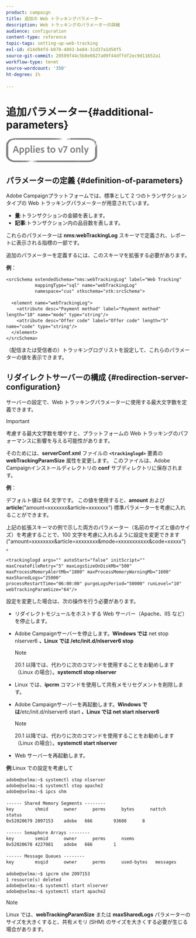 ```yaml
---
product: campaign
title: 追加の Web トラッキングパラメーター
description: Web トラッキングのパラメーターの詳細
audience: configuration
content-type: reference
topic-tags: setting-up-web-tracking
exl-id: d14d94fd-b078-4893-be84-31d37a1d50f5
source-git-commit: 20509f44c5b8e0827a09f44dffdf2ec9d11652a1
workflow-type: tm+mt
source-wordcount: '350'
ht-degree: 1%

---
```


# 追加パラメーター{#additional-parameters}

![](../../assets/v7-only.svg)

## パラメーターの定義 {#definition-of-parameters}

Adobe Campaignプラットフォームでは、標準として 2 つのトランザクションタイプの Web トラッキングパラメーターが用意されています。

* **量**:トランザクションの金額を表します。
* **記事**:トランザクション内の品目数を表します。

これらのパラメーターは **nms:webTrackingLog** スキーマで定義され、レポートに表示される指標の一部です。

追加のパラメーターを定義するには、このスキーマを拡張する必要があります。

**例**：

```
<srcSchema extendedSchema="nms:webTrackingLog" label="Web Tracking"
           mappingType="sql" name="webTrackingLog" 
           namespace="cus" xtkschema="xtk:srcSchema">

  <element name="webTrackingLog">
    <attribute desc="Payment method" label="Payment method" length="10" name="mode" type="string"/>
    <attribute desc="Offer code" label="Offer code" length="5" name="code" type="string"/>
  </element>
</srcSchema>
```

（配信または受信者の）トラッキングログリストを設定して、これらのパラメーターの値を表示できます。

## リダイレクトサーバーの構成 {#redirection-server-configuration}

サーバーの設定で、Web トラッキングパラメーターに使用する最大文字数を定義できます。

>[!IMPORTANT]
>
>考慮する最大文字数を増やすと、プラットフォームの Web トラッキングのパフォーマンスに影響を与える可能性があります。

そのためには、**serverConf.xml** ファイルの **`<trackinglogd>`** 要素の **webTrackingParamSize** 属性を変更します。 このファイルは、Adobe Campaignインストールディレクトリの **conf** サブディレクトリに保存されます。

**例**：

デフォルト値は 64 文字です。 この値を使用すると、**amount** および **article**(&quot;amount=xxxxxxx&amp;article=xxxxxxx&quot;) 標準パラメーターを考慮に入れることができます。

上記の拡張スキーマの例で示した両方のパラメーター（名前のサイズと値のサイズ）を考慮することで、100 文字を考慮に入れるように設定を変更できます (&quot;amount=xxxxxxxx&amp;article=xxxxxxxx&amp;mode=xxxxxxxxxxx&amp;code=xxxxx&quot;)。

```
<trackinglogd args="" autoStart="false" initScript="" maxCreateFileRetry="5" maxLogsSizeOnDiskMb="500"
maxProcessMemoryAlertMb="1800" maxProcessMemoryWarningMb="1600" maxSharedLogs="25000"
processRestartTime="06:00:00" purgeLogsPeriod="50000" runLevel="10"
webTrackingParamSize="64"/>
```

設定を変更した場合は、次の操作を行う必要があります。

* リダイレクトモジュールをホストする Web サーバー（Apache、IIS など）を停止します。
* Adobe Campaignサーバーを停止します。**Windows では** net stop nlserver6 **、Linux では /etc/init.d/nlserver6 stop**

   >[!NOTE]
   >
   >20.1 以降では、代わりに次のコマンドを使用することをお勧めします（Linux の場合）。**systemctl stop nlserver**

* Linux では、**ipcrm** コマンドを使用して共有メモリセグメントを削除します。
* Adobe Campaignサーバーを再起動します。**Windows では**/etc/init.d/nlserver6 start **、Linux では net start nlserver6**

   >[!NOTE]
   >
   >20.1 以降では、代わりに次のコマンドを使用することをお勧めします（Linux の場合）。**systemctl start nlserver**

* Web サーバーを再起動します。

**例**:Linux での設定を考慮して

```
adobe@selma:~$ systemctl stop nlserver
adobe@selma:~$ systemctl stop apache2
adobe@selma:~$ ipcs shm

------ Shared Memory Segments --------
key        shmid      owner      perms      bytes      nattch     status      
0x52020679 2097153    adobe   666        93608      8                       

------ Semaphore Arrays --------
key        semid      owner      perms      nsems     
0x52020678 4227081    adobe   666        1         

------ Message Queues --------
key        msqid      owner      perms      used-bytes   messages    

adobe@selma:~$ ipcrm shm 2097153                             
1 resource(s) deleted
adobe@selma:~$ systemctl start nlserver
adobe@selma:~$ systemctl start apache2
```

>[!NOTE]
>
>Linux では、**webTrackingParamSize** または **maxSharedLogs** パラメーターのサイズを大きくすると、共有メモリ (SHM) のサイズを大きくする必要が生じる場合があります。
